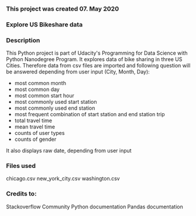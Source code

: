 ### This project was created 07. May 2020

### Explore US Bikeshare data

### Description
This Python project is part of Udacity's Programming for Data Science with Python Nanodegree Program. It explores data of bike sharing in three US Cities. 
Therefore data from csv files are imported and following question will be answered depending from user input (City, Month, Day):
- most common month
- most common day
- most common start hour
- most commonly used start station
- most commonly used end station
- most frequent combination of start station and end station trip
- total travel time
- mean travel time
- counts of user types
- counts of gender

It also displays raw date, depending from user input

### Files used

chicago.csv
new_york_city.csv
washington.csv

### Credits to:

Stackoverflow Community
Python documentation
Pandas documentation

